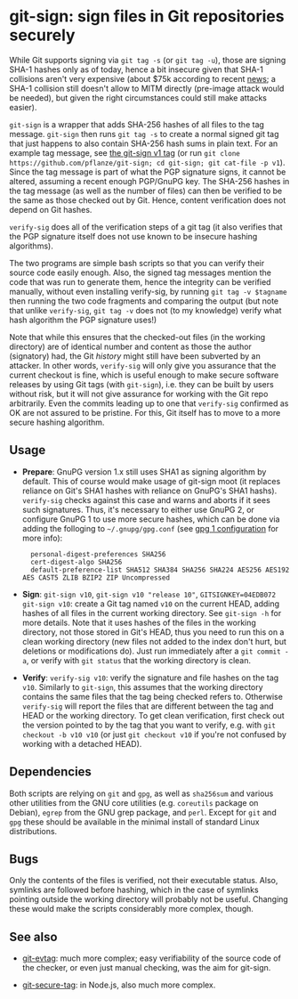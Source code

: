 # git-sign: sign files in Git repositories securely

While Git supports signing via `git tag -s` (or `git tag -u`), those
are signing SHA-1 hashes only as of today, hence a bit insecure given
that SHA-1 collisions aren't very expensive (about $75k according to
recent [news](https://duckduckgo.com/html/?q=sha-1%20collisions); a
SHA-1 collision still doesn't allow to MITM directly (pre-image attack
would be needed), but given the right circumstances could still make
attacks easier).

`git-sign` is a wrapper that adds SHA-256 hashes of all files to the
tag message. `git-sign` then runs `git tag -s` to create a normal
signed git tag that just happens to also contain SHA-256 hash sums in
plain text. For an example tag message, see
[the git-sign v1 tag](https://github.com/pflanze/git-sign/releases/tag/v1)
(or run `git clone https://github.com/pflanze/git-sign; cd git-sign;
git cat-file -p v1`). Since the tag message is part of what the PGP
signature signs, it cannot be altered, assuming a recent enough
PGP/GnuPG key. The SHA-256 hashes in the tag message (as well as the
number of files) can then be verified to be the same as those checked
out by Git. Hence, content verification does not depend on Git hashes.

`verify-sig` does all of the verification steps of a git tag (it also
verifies that the PGP signature itself does not use known to be
insecure hashing algorithms).

The two programs are simple bash scripts so that you can verify their
source code easily enough. Also, the signed tag messages mention the
code that was run to generate them, hence the integrity can be
verified manually, without even installing verify-sig, by running `git
tag -v $tagname` then running the two code fragments and comparing the
output (but note that unlike `verify-sig`, `git tag -v` does not (to
my knowledge) verify what hash algorithm the PGP signature uses!)

Note that while this ensures that the checked-out files (in the
working directory) are of identical number and content as those the
author (signatory) had, the Git *history* might still have been
subverted by an attacker. In other words, `verify-sig` will only give
you assurance that the current checkout is fine, which is useful
enough to make secure software releases by using Git tags (with
`git-sign`), i.e. they can be built by users without risk, but it will
not give assurance for working with the Git repo arbitrarily. Even the
commits leading up to one that `verify-sig` confirmed as OK are not
assured to be pristine. For this, Git itself has to move to a more
secure hashing algorithm.


## Usage

* **Prepare**: GnuPG version 1.x still uses SHA1 as signing algorithm
  by default. This of course would make usage of git-sign moot (it
  replaces reliance on Git's SHA1 hashes with reliance on GnuPG's SHA1
  hashs). `verify-sig` checks against this case and warns and aborts
  if it sees such signatures. Thus, it's necessary to either use GnuPG
  2, or configure GnuPG 1 to use more secure hashes, which can be done
  via adding the folloging to `~/.gnupg/gpg.conf` (see
  [gpg 1 configuration](gpg1configuration.md) for more info):
  
        personal-digest-preferences SHA256
        cert-digest-algo SHA256
        default-preference-list SHA512 SHA384 SHA256 SHA224 AES256 AES192 AES CAST5 ZLIB BZIP2 ZIP Uncompressed

* **Sign**: `git-sign v10`, `git-sign v10 "release 10"`,
  `GITSIGNKEY=04EDB072 git-sign v10`: create a Git tag named `v10` on
  the current HEAD, adding hashes of all files in the current working
  directory. See `git-sign -h` for more details. Note that it uses
  hashes of the files in the working directory, not those stored in
  Git's HEAD, thus you need to run this on a clean working directory
  (new files not added to the index don't hurt, but deletions or
  modifications do). Just run immediately after a `git commit -a`, or
  verify with `git status` that the working directory is clean.

* **Verify**: `verify-sig v10`: verify the signature and file hashes on
  the tag `v10`. Similarly to `git-sign`, this assumes that the
  working directory contains the same files that the tag being checked
  refers to. Otherwise `verify-sig` will report the files that are
  different between the tag and HEAD or the working directory. To get
  clean verification, first check out the version pointed to by the
  tag that you want to verify, e.g. with `git checkout -b v10 v10` (or
  just `git checkout v10` if you're not confused by working with a
  detached HEAD).


## Dependencies

Both scripts are relying on `git` and `gpg`, as well as `sha256sum`
and various other utilities from the GNU core utilities
(e.g. `coreutils` package on Debian), `egrep` from the GNU grep
package, and `perl`. Except for `git` and `gpg` these should be
available in the minimal install of standard Linux distributions.


## Bugs

Only the contents of the files is verified, not their executable
status. Also, symlinks are followed before hashing, which in the case
of symlinks pointing outside the working directory will probably not
be useful. Changing these would make the scripts considerably more
complex, though.


## See also

* [git-evtag](https://github.com/cgwalters/git-evtag): much more
  complex; easy verifiability of the source code of the checker, or
  even just manual checking, was the aim for git-sign.

* [git-secure-tag](https://github.com/indutny/git-secure-tag): in
  Node.js, also much more complex.


